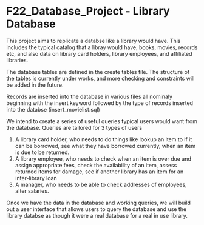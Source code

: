 # F22_Database_Project - Library Database 
This project aims to replicate a databse like a library would have. This includes the typical catalog that a libray would have, books, movies, records etc, and also data on library card holders, library employees, and affiliated libraries.

The database tables are defined in the create tables file. The structure of the tables is currently under works, and more checking and constraints will be added in the future.

Records are inserted into the database in various files all nominaly beginning with the insert keyword followed by the type of records inserted into the databse (insert_movielist.sql)

We intend to create a series of useful queries typical users would want from the database. Queries are tailored for 3 types of users

1. A library card holder, who needs to do things like lookup an item to if it can be borrowed, see what they have borrowed currently, when an item is due to be returned. 
2. A library employee, who needs to check when an item is over due and assign appropriate fees, check the availability of an item, assess returned items for damage, see if another library has an item for an inter-library loan
3. A manager, who needs to be able to check addresses of employees, alter salaries.

Once we have the data in the database and working queries, we will build out a user interface that allows users to query the database and use the library databse as though it were a real database for a real in use library.
